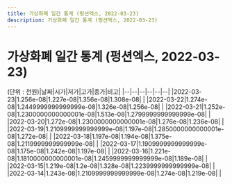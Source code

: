 ```yaml
---
title: 가상화폐 일간 통계 (펑션엑스, 2022-03-23)
description: 가상화폐 일간 통계 (펑션엑스, 2022-03-23)
---
```


가상화폐 일간 통계 (펑션엑스, 2022-03-23)
===

(단위 : 천원)|날짜|시가|저가|고가|종가|비고|
|--|--|--|--|--|--|
|2022-03-23|1.256e-08|1.227e-08|1.356e-08|1.308e-08|    |
|2022-03-22|1.274e-08|1.2449999999999999e-08|1.326e-08|1.256e-08|    |
|2022-03-21|1.252e-08|1.2300000000000001e-08|1.513e-08|1.2799999999999999e-08|    |
|2022-03-20|1.272e-08|1.2300000000000001e-08|1.276e-08|1.236e-08|    |
|2022-03-19|1.2109999999999999e-08|1.197e-08|1.2850000000000001e-08|1.272e-08|    |
|2022-03-18|1.197e-08|1.194e-08|1.375e-08|1.2119999999999999e-08|    |
|2022-03-17|1.1909999999999999e-08|1.175e-08|1.242e-08|1.197e-08|    |
|2022-03-16|1.221e-08|1.1810000000000001e-08|1.2459999999999999e-08|1.189e-08|    |
|2022-03-15|1.219e-08|1.2e-08|1.328e-08|1.2239999999999999e-08|    |
|2022-03-14|1.243e-08|1.2109999999999999e-08|1.274e-08|1.219e-08|    |

